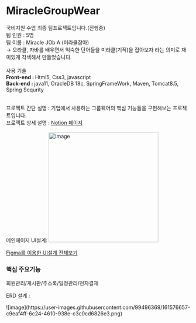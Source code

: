 # MiracleGroupWear<br>
국비지원 수업 최종 팀프로젝트입니다.(진행중)<br>
팀 인원 : 5명<br>
팀 이름 : Miracle JOb A (미라클잡아)<br>
       -> 오라클, 자바를 배우면서 익숙한 단어들을 미라클(기적)을 잡아보자 라는 의미로 재미있게 각색해서 만들었습니다.<br><br>
사용 기술<br>
  <strong>Front-end : </strong> Html5, Css3, javascript <br> 
  <strong>Back-end : </strong> java11, OracleDB 18c, SpringFrameWork, Maven, Tomcat8.5, Spring Sequrity <br> <br>
       
프로젝트 간단 설명 : 기업에서 사용하는 그룹웨어의 핵심 기능들을 구현해보는 프로젝트입니다.<br>
프로젝트 상세 설명 : <a href="https://www.notion.so/coffit23/Miracle-Job-A-2d607fca8bfd4ec88c6e1b722e46e458"> Notion 페이지</a>  
<br>
메인페이지 UI설계: 
<img width="300" alt="image" src="https://user-images.githubusercontent.com/99496369/161097401-f0d66bcf-5b9a-43eb-a16d-702af15000d8.png">

<a href="https://www.figma.com/file/4PBfu21xCqYEGNdX82LSXn/MIRACLE?node-id=0%3A1"> Figma를 이용한 UI설계 전체보기  </a> <br>

<h3>핵심 주요기능</h3>
회원관리/게시판/주소록/일정관리/전자결재

ERD 설계 : 
<div markdown="1">
![image](https://user-images.githubusercontent.com/99496369/161576657-c9eaf4ff-6c24-4610-938e-c3c0cd6826e3.png)
